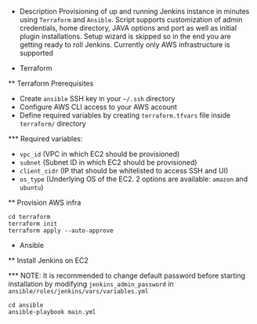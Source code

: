 * Description
Provisioning of up and running Jenkins instance in minutes using `Terraform` and `Ansible`. 
Script supports customization of admin credentials, home directory, JAVA options and port as well as initial plugin installations. Setup wizard is skipped so in the end you are getting ready to roll Jenkins. 
Currently only AWS infrastructure is supported

* Terraform

** Terraform Prerequisites
- Create `ansible` SSH key in your `~/.ssh` directory
- Configure AWS CLI access to your AWS account
- Define required variables by creating `terraform.tfvars` file inside `terraform/` directory

*** Required variables: 
- `vpc_id` (VPC in which EC2 should be provisioned)
- `subnet` (Subnet ID in which EC2 should be provisioned)
- `client_cidr` (IP that should be whitelisted to access SSH and UI)
- `os_type` (Underlying OS of the EC2. 2 options are available: `amazon` and `ubuntu`)


** Provision AWS infra 
```
cd terraform
terraform init
terraform apply --auto-approve
```

* Ansible

** Install Jenkins on EC2

*** NOTE: It is recommended to change default password before starting installation by modifying `jenkins_admin_password` in `ansible/roles/jenkins/vars/variables.yml`

```
cd ansible
ansible-playbook main.yml
```
